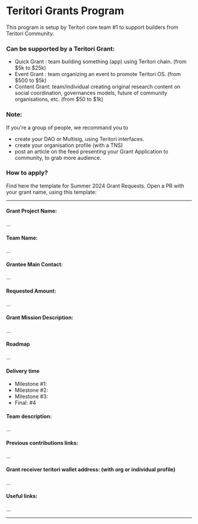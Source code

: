 # Teritori Grants Program

This program is setup by Teritori core team #1 to support builders from Teritori Community.

### Can be supported by a Teritori Grant: 
- Quick Grant : team building something (app) using Teritori chain. (from $5k to $25k)
- Event Grant : team organizing an event to promote Teritori OS. (from $500 to $5k)
- Content Grant: team/individual creating original research content on social coordination, governances models, future of community organisations, etc. (from $50 to $1k)

### Note:
If you're a group of people, we recommand you to 
- create your DAO or Multisig, using Teritori interfaces.
- create your organisation profile (with a TNS)
- post an article on the feed presenting your Grant Application to community, to grab more audience.

### How to apply?
Find here the template for Summer 2024 Grant Requests.
Open a PR with your grant name, using this template:

---
#### Grant Project Name:
...

#### Team Name: 
...

#### Grantee Main Contact:
...

#### Requested Amount: 
...

#### Grant Mission Description:
...

#### Roadmap
...


#### Delivery time 
- Milestone #1:
- Milestone #2:
- Milestone #3: 
- Final: #4

#### Team description:
...

#### Previous contributions links:
...

#### Grant receiver teritori wallet address: (with org or individual profile)
...

#### Useful links:
...

---


